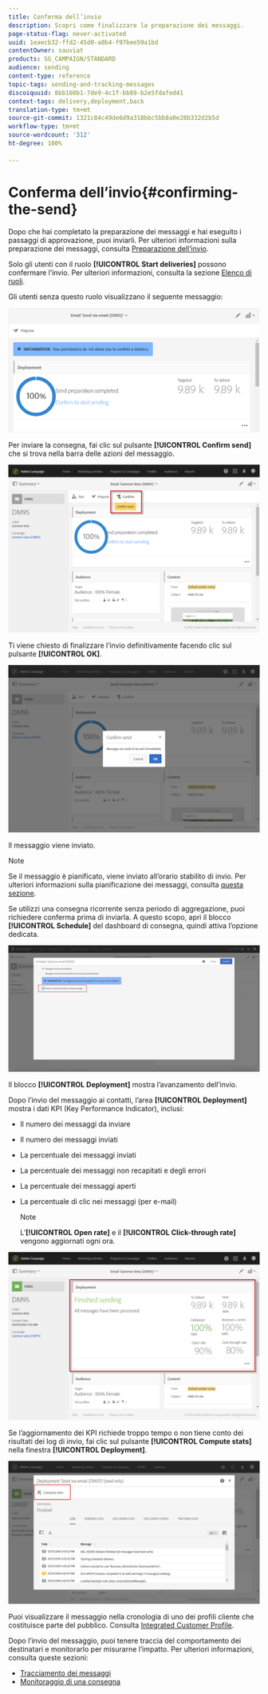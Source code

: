 ```yaml
---
title: Conferma dell’invio
description: Scopri come finalizzare la preparazione dei messaggi.
page-status-flag: never-activated
uuid: 1eaecb32-ffd2-45d0-a8b4-f97bee59a1bd
contentOwner: sauviat
products: SG_CAMPAIGN/STANDARD
audience: sending
content-type: reference
topic-tags: sending-and-tracking-messages
discoiquuid: 8bb160b1-7de9-4c1f-bb89-b2e5fdafed41
context-tags: delivery,deployment,back
translation-type: tm+mt
source-git-commit: 1321c84c49de6d9a318bbc5bb8a0e28b332d2b5d
workflow-type: tm+mt
source-wordcount: '312'
ht-degree: 100%

---
```



# Conferma dell’invio{#confirming-the-send}

Dopo che hai completato la preparazione dei messaggi e hai eseguito i passaggi di approvazione, puoi inviarli. Per ulteriori informazioni sulla preparazione dei messaggi, consulta [Preparazione dell’invio](../../sending/using/preparing-the-send.md).

Solo gli utenti con il ruolo **[!UICONTROL Start deliveries]** possono confermare l’invio. Per ulteriori informazioni, consulta la sezione [Elenco di ruoli](../../administration/using/list-of-roles.md).

Gli utenti senza questo ruolo visualizzano il seguente messaggio:

![](assets/confirm_delivery_2.png)

Per inviare la consegna, fai clic sul pulsante **[!UICONTROL Confirm send]** che si trova nella barra delle azioni del messaggio.

![](assets/confirm_delivery.png)

Ti viene chiesto di finalizzare l’invio definitivamente facendo clic sul pulsante **[!UICONTROL OK]**.

![](assets/confirm_delivery1.png)

Il messaggio viene inviato.

>[!NOTE]
>
>Se il messaggio è pianificato, viene inviato all’orario stabilito di invio. Per ulteriori informazioni sulla pianificazione dei messaggi, consulta [questa sezione](../../sending/using/about-scheduling-messages.md).

Se utilizzi una consegna ricorrente senza periodo di aggregazione, puoi richiedere conferma prima di inviarla. A questo scopo, apri il blocco **[!UICONTROL Schedule]** del dashboard di consegna, quindi attiva l’opzione dedicata.

![](assets/confirmation_recurring_deliveries.png)

Il blocco **[!UICONTROL Deployment]** mostra l’avanzamento dell’invio.

Dopo l’invio del messaggio ai contatti, l’area **[!UICONTROL Deployment]** mostra i dati KPI (Key Performance Indicator), inclusi:

* Il numero dei messaggi da inviare
* Il numero dei messaggi inviati
* La percentuale dei messaggi inviati
* La percentuale dei messaggi non recapitati e degli errori
* La percentuale dei messaggi aperti
* La percentuale di clic nei messaggi (per e-mail)

   >[!NOTE]
   >
   >L’**[!UICONTROL Open rate]** e il **[!UICONTROL Click-through rate]** vengono aggiornati ogni ora.

![](assets/sending_delivery.png)

Se l’aggiornamento dei KPI richiede troppo tempo o non tiene conto dei risultati dei log di invio, fai clic sul pulsante **[!UICONTROL Compute stats]** nella finestra **[!UICONTROL Deployment]**.

![](assets/sending_delivery7.png)

Puoi visualizzare il messaggio nella cronologia di uno dei profili cliente che costituisce parte del pubblico. Consulta [Integrated Customer Profile](../../audiences/using/integrated-customer-profile.md).

Dopo l’invio del messaggio, puoi tenere traccia del comportamento dei destinatari e monitorarlo per misurarne l’impatto. Per ulteriori informazioni, consulta queste sezioni:

* [Tracciamento dei messaggi](../../sending/using/tracking-messages.md)
* [Monitoraggio di una consegna](../../sending/using/monitoring-a-delivery.md)

